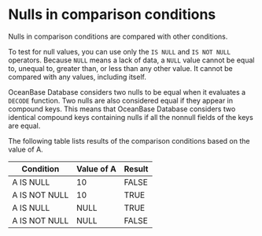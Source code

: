 # Nulls in comparison conditions

Nulls in comparison conditions are compared with other conditions.

To test for null values, you can use only the `IS NULL` and `IS NOT NULL` operators. Because `NULL` means a lack of data, a `NULL` value cannot be equal to, unequal to, greater than, or less than any other value. It cannot be compared with any values, including itself.

OceanBase Database considers two nulls to be equal when it evaluates a `DECODE` function. Two nulls are also considered equal if they appear in compound keys. This means that OceanBase Database considers two identical compound keys containing nulls if all the nonnull fields of the keys are equal.

The following table lists results of the comparison conditions based on the value of A.

| Condition | Value of A | Result |
|---------------|------|-------|
| A IS NULL | 10 | FALSE |
| A IS NOT NULL | 10 | TRUE |
| A IS NULL | NULL | TRUE |
| A IS NOT NULL | NULL | FALSE |
